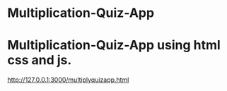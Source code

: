 # Multiplication-Quiz-App 
# Multiplication-Quiz-App using html css and js.
http://127.0.0.1:3000/multiplyquizapp.html
